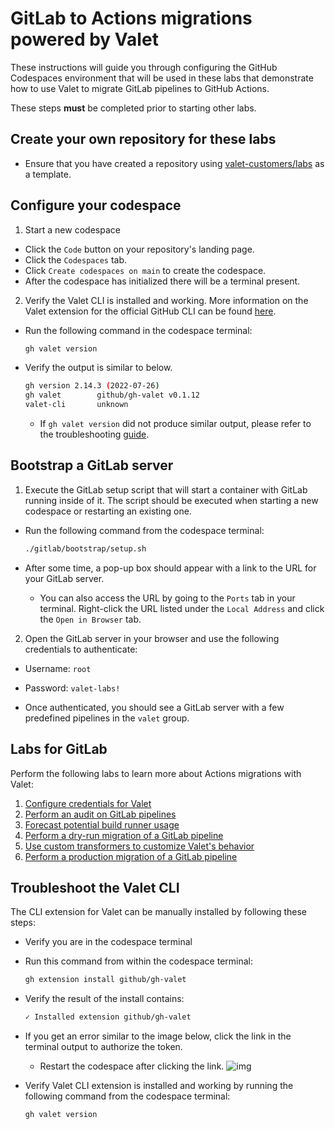 # GitLab to Actions migrations powered by Valet

These instructions will guide you through configuring the GitHub Codespaces environment that will be used in these labs that demonstrate how to use Valet to migrate GitLab pipelines to GitHub Actions.

These steps **must** be completed prior to starting other labs.

## Create your own repository for these labs

- Ensure that you have created a repository using [valet-customers/labs](https://github.com/valet-customers/labs) as a template.

## Configure your codespace

1. Start a new codespace

- Click the `Code` button on your repository's landing page.
- Click the `Codespaces` tab.
- Click `Create codespaces on main` to create the codespace.
- After the codespace has initialized there will be a terminal present.

2. Verify the Valet CLI is installed and working. More information on the Valet extension for the official GitHub CLI can be found [here](https://github.com/github/gh-valet).

- Run the following command in the codespace terminal:

  ```bash
  gh valet version
  ```

- Verify the output is similar to below.
  
  ```bash
  gh version 2.14.3 (2022-07-26)
  gh valet        github/gh-valet v0.1.12
  valet-cli       unknown
  ```

  - If `gh valet version` did not produce similar output, please refer to the troubleshooting [guide](#troubleshoot-the-valet-cli).

## Bootstrap a GitLab server

1. Execute the GitLab setup script that will start a container with GitLab running inside of it. The script should be executed when starting a new codespace or restarting an existing one.

- Run the following command from the codespace terminal:
  
  ```bash
  ./gitlab/bootstrap/setup.sh
  ```

- After some time, a pop-up box should appear with a link to the URL for your GitLab server.
  - You can also access the URL by going to the `Ports` tab in your terminal. Right-click the URL listed under the `Local Address` and click the `Open in Browser` tab.

2. Open the GitLab server in your browser and use the following credentials to authenticate:

  - Username: `root`
  - Password: `valet-labs!`

- Once authenticated, you should see a GitLab server with a few predefined pipelines in the `valet` group.

## Labs for GitLab

Perform the following labs to learn more about Actions migrations with Valet:

1. [Configure credentials for Valet](1-configure.md)
2. [Perform an audit on GitLab pipelines](2-audit.md)
3. [Forecast potential build runner usage](3-forecast.md)
4. [Perform a dry-run migration of a GitLab pipeline](4-dry-run.md)
5. [Use custom transformers to customize Valet's behavior](5-custom-transformers.md)
6. [Perform a production migration of a GitLab pipeline](6-migrate.md)

## Troubleshoot the Valet CLI

The CLI extension for Valet can be manually installed by following these steps:

- Verify you are in the codespace terminal
- Run this command from within the codespace terminal:

  ```bash
  gh extension install github/gh-valet
  ```

- Verify the result of the install contains:

  ```bash
  ✓ Installed extension github/gh-valet
  ```

- If you get an error similar to the image below, click the link in the terminal output to authorize the token.
  - Restart the codespace after clicking the link.
  ![img](https://user-images.githubusercontent.com/26442605/169588015-9414404f-82b6-4d0f-89d4-5f0e6941b029.png)
- Verify Valet CLI extension is installed and working by running the following command from the codespace terminal:

  ```bash
  gh valet version
  ```
